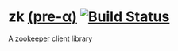 zk [(pre-α)][1] [![Build Status](https://secure.travis-ci.org/JanHenryNystrom/zk.png)](http://travis-ci.org/JanHenryNystrom/zk)
==

A [zookeeper][2] client library

  [1]: http://en.wikipedia.org/wiki/Software_release_life_cycle
       "Software release life cycle"
  [2]: http://zookeeper.apache.org/
       "Centralized service for maintaining configuration information, naming, providing distributed synchronization"
